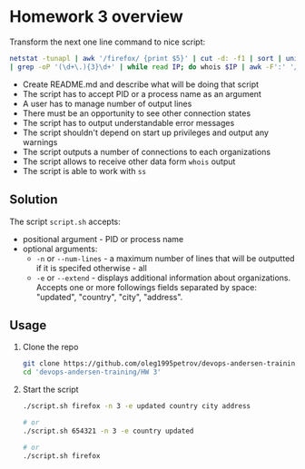 # Homework 3 overview

Transform the next one line command to nice script:

```bash
netstat -tunapl | awk '/firefox/ {print $5}' | cut -d: -f1 | sort | uniq -c | sort | tail -n5 \
| grep -oP '(\d+\.){3}\d+' | while read IP; do whois $IP | awk -F':' '/^Organization/ {print $2}'; done
```

* Create README.md and describe what will be doing that script
* The script has to accept PID or a process name as an argument 
* A user has to manage number of output lines
* There must be an opportunity to see other connection states
* The script has to output understandable error messages
* The script shouldn't depend on start up privileges and output any warnings
* The script outputs a number of connections to each organizations
* The script allows to receive other data form `whois` output
* The script is able to work with `ss`

## Solution

The script `script.sh` accepts:  
  * positional argument - PID or process name  
  * optional arguments:  
    * `-n` or `--num-lines` - a maximum number of lines that will be outputted if it is specifed otherwise - all
    * `-e` or `--extend` - displays additional information about organizations. Accepts one or more followings fields separated by space: "updated", "country", "city", "address".

## Usage

1. Clone the repo
    ```bash
    git clone https://github.com/oleg1995petrov/devops-andersen-training.git
    cd 'devops-andersen-training/HW 3'
    ```
3. Start the script
    
    ```bash
    ./script.sh firefox -n 3 -e updated country city address	

    # or
    ./script.sh 654321 -n 3 -e country updated

    # or
    ./script.sh firefox
    ```
